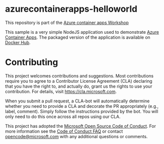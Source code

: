 # azurecontainerapps-helloworld
This repository is part of the [Azure container apps Workshop](aka.ms/aca-workshop)

This sample is a very simple NodeJS application used to demonstrate [Azure Container Apps](https://docs.microsoft.com/en-us/azure/container-apps/). The packaged version of the application is available on [Docker Hub](https://hub.docker.com/r/mavilleg/acarevision-helloworld).

# Contributing

This project welcomes contributions and suggestions.  Most contributions require you to agree to a
Contributor License Agreement (CLA) declaring that you have the right to, and actually do, grant us
the rights to use your contribution. For details, visit https://cla.microsoft.com.

When you submit a pull request, a CLA-bot will automatically determine whether you need to provide
a CLA and decorate the PR appropriately (e.g., label, comment). Simply follow the instructions
provided by the bot. You will only need to do this once across all repos using our CLA.

This project has adopted the [Microsoft Open Source Code of Conduct](https://opensource.microsoft.com/codeofconduct/).
For more information see the [Code of Conduct FAQ](https://opensource.microsoft.com/codeofconduct/faq/) or
contact [opencode@microsoft.com](mailto:opencode@microsoft.com) with any additional questions or comments.
